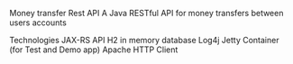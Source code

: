 Money transfer Rest API
A Java RESTful API for money transfers between users accounts

Technologies
JAX-RS API
H2 in memory database
Log4j
Jetty Container (for Test and Demo app)
Apache HTTP Client
